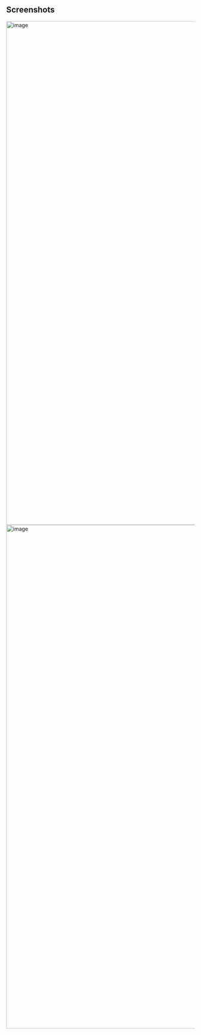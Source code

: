 ## Screenshots 
<img width="1344" alt="image" src="https://user-images.githubusercontent.com/3167278/168422350-c6f25dd5-8bfa-4eb3-b069-a642f625eabb.png">
<img width="1344" alt="image" src="https://user-images.githubusercontent.com/3167278/168422431-06da083e-8347-4b3c-a1b4-7a82313eb070.png">
